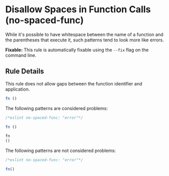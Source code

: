 # Disallow Spaces in Function Calls (no-spaced-func)

While it's possible to have whitespace between the name of a function and the parentheses that execute it, such patterns tend to look more like errors.

**Fixable:** This rule is automatically fixable using the `--fix` flag on the command line.

## Rule Details

This rule does not allow gaps between the function identifier and application.

```js
fn ()
```

The following patterns are considered problems:

```js
/*eslint no-spaced-func: "error"*/

fn ()

fn
()
```

The following patterns are not considered problems:

```js
/*eslint no-spaced-func: "error"*/

fn()
```
